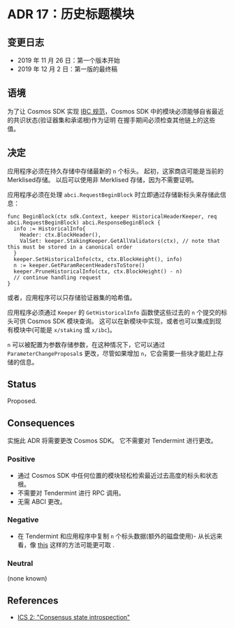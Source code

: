 # ADR 17：历史标题模块

## 变更日志

- 2019 年 11 月 26 日：第一个版本开始
- 2019 年 12 月 2 日：第一版的最终稿

## 语境

为了让 Cosmos SDK 实现 [IBC 规范](https://github.com/cosmos/ics)，Cosmos SDK 中的模块必须能够自省最近的共识状态(验证器集和承诺根)作为证明 在握手期间必须检查其他链上的这些值。

## 决定

应用程序必须在持久存储中存储最新的 `n` 个标头。 起初，这家商店可能是当前的 Merklised存储。 以后可以使用非 Merklised 存储，因为不需要证明。

应用程序必须在处理 `abci.RequestBeginBlock` 时立即通过存储新标头来存储此信息： 

```golang
func BeginBlock(ctx sdk.Context, keeper HistoricalHeaderKeeper, req abci.RequestBeginBlock) abci.ResponseBeginBlock {
  info := HistoricalInfo{
    Header: ctx.BlockHeader(),
    ValSet: keeper.StakingKeeper.GetAllValidators(ctx), // note that this must be stored in a canonical order
  }
  keeper.SetHistoricalInfo(ctx, ctx.BlockHeight(), info)
  n := keeper.GetParamRecentHeadersToStore()
  keeper.PruneHistoricalInfo(ctx, ctx.BlockHeight() - n)
  // continue handling request
}
```

或者，应用程序可以只存储验证器集的哈希值。

应用程序必须通过 `Keeper` 的 `GetHistoricalInfo` 函数使这些过去的 `n` 个提交的标头可供 Cosmos SDK 模块查询。 这可以在新模块中实现，或者也可以集成到现有模块中(可能是 `x/staking` 或 `x/ibc`)。

`n` 可以被配置为参数存储参数，在这种情况下，它可以通过 `ParameterChangeProposal`s 更改，尽管如果增加 `n`，它会需要一些块才能赶上存储的信息。 

## Status

Proposed.

## Consequences

实施此 ADR 将需要更改 Cosmos SDK。 它不需要对 Tendermint 进行更改。

### Positive

- 通过 Cosmos SDK 中任何位置的模块轻松检索最近过去高度的标头和状态根。
- 不需要对 Tendermint 进行 RPC 调用。
- 无需 ABCI 更改。 

### Negative

- 在 Tendermint 和应用程序中复制 `n` 个标头数据(额外的磁盘使用)- 从长远来看，像 [this](https://github.com/tendermint/tendermint/issues/4210) 这样的方法可能更可取 . 

### Neutral

(none known)

## References

- [ICS 2: "Consensus state introspection"](https://github.com/cosmos/ibc/tree/master/spec/core/ics-002-client-semantics#consensus-state-introspection)
